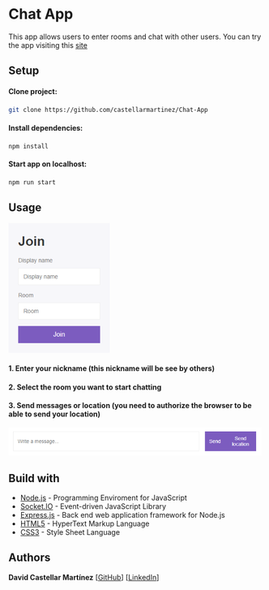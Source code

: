 # Chat App

This app allows users to enter rooms and chat with other users.
You can try the app visiting this [site](https://castellar-chat-app.herokuapp.com)

## Setup

#### Clone project:

```bash
git clone https://github.com/castellarmartinez/Chat-App
```

#### Install dependencies:

```
npm install
```

#### Start app on localhost: 

```bash
npm run start
```

## Usage

<img src="https://github.com/castellarmartinez/Chat-App/blob/main/images/Join_page.PNG" width=200>

#### 1. Enter your nickname (this nickname will be see by others)

#### 2. Select the room you want to start chatting

#### 3. Send messages or location (you need to authorize the browser to be able to send your location)

<img src="https://github.com/castellarmartinez/Chat-App/blob/main/images/Message_input.PNG" width=500>

## Build with

- [Node.js](https://nodejs.org/es/docs/) - Programming Enviroment for JavaScript
- [Socket.IO](https://socket.io/) - Event-driven JavaScript Library
- [Express.js](https://expressjs.com/) -  Back end web application framework for Node.js
- [HTML5](https://www.w3.org/TR/html5/) - HyperText Markup Language
- [CSS3](https://www.w3.org/Style/CSS/) - Style Sheet Language


## Authors

**David Castellar Martínez** [[GitHub](https://github.com/castellarmartinez/)]
[[LinkedIn](https://www.linkedin.com/in/castellarmartinez/)]